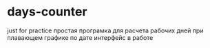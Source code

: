 # days-counter
just for practice
простая програмка для расчета рабочих дней при плавающем графике по дате 
интерфейс в работе
